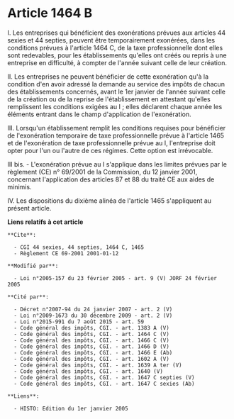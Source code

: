 # Article 1464 B

I. Les entreprises qui bénéficient des exonérations prévues aux articles 44 sexies et 44 septies, peuvent être temporairement
exonérées, dans les conditions prévues à l'article 1464 C, de la taxe professionnelle dont elles sont redevables, pour les
établissements qu'elles ont créés ou repris à une entreprise en difficulté, à compter de l'année suivant celle de leur
création.

II. Les entreprises ne peuvent bénéficier de cette exonération qu'à la condition d'en avoir adressé la demande au service des
impôts de chacun des établissements concernés, avant le 1er janvier de l'année suivant celle de la création ou de la reprise
de l'établissement en attestant qu'elles remplissent les conditions exigées au I ; elles déclarent chaque année les éléments
entrant dans le champ d'application de l'exonération.

III. Lorsqu'un établissement remplit les conditions requises pour bénéficier de l'exonération temporaire de taxe
professionnelle prévue à l'article 1465 et de l'exonération de taxe professionnelle prévue au I, l'entreprise doit opter pour
l'un ou l'autre de ces régimes. Cette option est irrévocable.

III bis. - L'exonération prévue au I s'applique dans les limites prévues par le règlement (CE) n° 69/2001 de la Commission,
du 12 janvier 2001, concernant l'application des articles 87 et 88 du traité CE aux aides de minimis.

IV. Les dispositions du dixième alinéa de l'article 1465 s'appliquent au présent article.

**Liens relatifs à cet article**

	**Cite**:

	  - CGI 44 sexies, 44 septies, 1464 C, 1465
	  - Règlement CE 69-2001 2001-01-12

	**Modifié par**:

	  - Loi n°2005-157 du 23 février 2005 - art. 9 (V) JORF 24 février 2005

	**Cité par**:

	  - Décret n°2007-94 du 24 janvier 2007 - art. 2 (V)
	  - Loi n°2009-1673 du 30 décembre 2009 - art. 2 (V)
	  - Loi n°2015-991 du 7 août 2015 - art. 59
	  - Code général des impôts, CGI. - art. 1383 A (V)
	  - Code général des impôts, CGI. - art. 1464 C (V)
	  - Code général des impôts, CGI. - art. 1466 C (V)
	  - Code général des impôts, CGI. - art. 1466 D (V)
	  - Code général des impôts, CGI. - art. 1466 E (Ab)
	  - Code général des impôts, CGI. - art. 1602 A (V)
	  - Code général des impôts, CGI. - art. 1639 A ter (V)
	  - Code général des impôts, CGI. - art. 1640 (V)
	  - Code général des impôts, CGI. - art. 1647 C septies (V)
	  - Code général des impôts, CGI. - art. 1647 C sexies (Ab)

	**Liens**:

	  - HISTO: Edition du 1er janvier 2005
